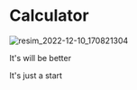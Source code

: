 # Calculator
![resim_2022-12-10_170821304](https://user-images.githubusercontent.com/112014596/206859387-81151000-d751-4858-aaeb-c3af16682ee7.png)



It's will be better


It's just a start
